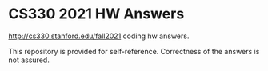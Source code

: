 # CS330 2021 HW Answers

http://cs330.stanford.edu/fall2021 coding hw answers.

This repository is provided for self-reference.  Correctness of the answers is not assured.

